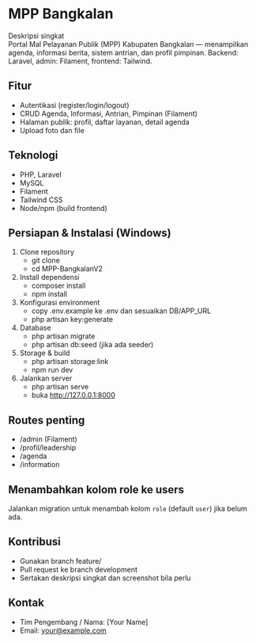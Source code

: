 # MPP Bangkalan

Deskripsi singkat  
Portal Mal Pelayanan Publik (MPP) Kabupaten Bangkalan — menampilkan agenda, informasi berita, sistem antrian, dan profil pimpinan. Backend: Laravel, admin: Filament, frontend: Tailwind.

## Fitur
- Autentikasi (register/login/logout)
- CRUD Agenda, Informasi, Antrian, Pimpinan (Filament)
- Halaman publik: profil, daftar layanan, detail agenda
- Upload foto dan file

## Teknologi
- PHP, Laravel
- MySQL
- Filament
- Tailwind CSS
- Node/npm (build frontend)

## Persiapan & Instalasi (Windows)
1. Clone repository
   - git clone <repo-url>
   - cd MPP-BangkalanV2
2. Install dependensi
   - composer install
   - npm install
3. Konfigurasi environment
   - copy .env.example ke .env dan sesuaikan DB/APP_URL
   - php artisan key:generate
4. Database
   - php artisan migrate
   - php artisan db:seed (jika ada seeder)
5. Storage & build
   - php artisan storage:link
   - npm run dev
6. Jalankan server
   - php artisan serve
   - buka http://127.0.0.1:8000

## Routes penting
- /admin (Filament)
- /profil/leadership
- /agenda
- /information

## Menambahkan kolom role ke users
Jalankan migration untuk menambah kolom `role` (default `user`) jika belum ada.

## Kontribusi
- Gunakan branch feature/<nama>
- Pull request ke branch development
- Sertakan deskripsi singkat dan screenshot bila perlu

## Kontak
- Tim Pengembang / Nama: [Your Name]  
- Email: your@example.com